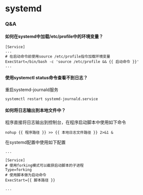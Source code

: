 # systemd

### Q&A

#### 如何在systemd中加载/etc/profile中的环境变量？

```text
[Service]
...
# 在启动命令前使用source /etc/profile指令加载环境变量
ExecStart=/bin/bash -c 'source /etc/profile && {{ 启动命令 }}'
...
```

#### 使用systemctl status命令查看不到日志？

重启systemd-journald服务

```text
systemctl restart systemd-journald.service
```

#### 如何将日志输出到本地文件中？

程序直接将日志输出到控制台，在程序启动脚本中使用如下命令

```text
nohup {{ 程序路径 }} >> {{ 本地日志文件路径 }} 2>&1 &
```

在systemd配置中使用如下配置

```text
...

[Service]
# 使用forking模式可以截获启动脚本的子进程
Type=forking
# 使用脚本做为启动命令
ExecStart={{ 脚本路径 }}

...
```

